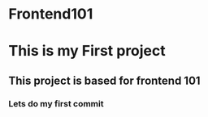 # Frontend101


# This is my First project 

## This project is based for frontend 101 

### Lets do my first commit